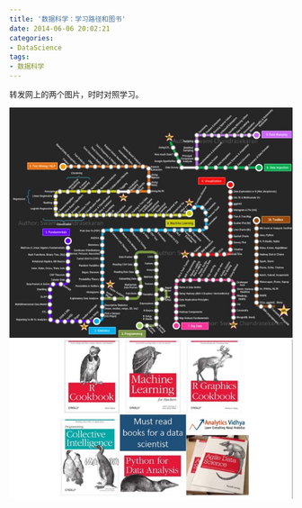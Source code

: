 ```yaml
---
title: '数据科学：学习路径和图书'
date: 2014-06-06 20:02:21
categories: 
- DataScience
tags: 
- 数据科学
---
```

转发网上的两个图片，时时对照学习。


![数据科学：学习路径和图书](/images/2014/6/0026uWfMgy6JsIxMkbHb5.jpg)![数据科学：学习路径和图书](/images/2014/6/0026uWfMgy6JsIyRI0H53.jpg)